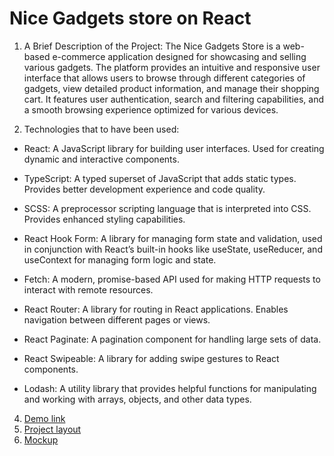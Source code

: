 # Nice Gadgets store on React

1. A Brief Description of the Project: The Nice Gadgets Store is a web-based e-commerce application designed for showcasing and selling various gadgets. The platform provides an intuitive and responsive user interface that allows users to browse through different categories of gadgets, view detailed product information, and manage their shopping cart. It features user authentication, search and filtering capabilities, and a smooth browsing experience optimized for various devices.
  
2. Technologies that to have been used:
  - React: A JavaScript library for building user interfaces. Used for creating dynamic and interactive components.
  - TypeScript: A typed superset of JavaScript that adds static types. Provides better development experience and code quality.
  - SCSS: A preprocessor scripting language that is interpreted into CSS. Provides enhanced styling capabilities.
  - React Hook Form: A library for managing form state and validation, used in conjunction with React’s built-in hooks like useState, useReducer, and useContext for managing form logic and state.
  - Fetch: A modern, promise-based API used for making HTTP requests to interact with remote resources.
    
  - React Router: A library for routing in React applications. Enables navigation between different pages or views.
  - React Paginate: A pagination component for handling large sets of data.
  - React Swipeable: A library for adding swipe gestures to React components.
  - Lodash: A utility library that provides helpful functions for manipulating and working with arrays, objects, and other data types.

4. [Demo link](https://alinaovod.github.io/nice-gadgets-store/)
5. [Project layout](https://github.com/AlinaOvod/nice-gadgets-store/)
6. [Mockup](https://www.figma.com/design/NW7ym1XZtIBFP84WRoVBNJ/Phone-catalog-(V2)-Original-(Copy)?node-id=15875-35220&t=972igXw6gs7KDny2-1)
